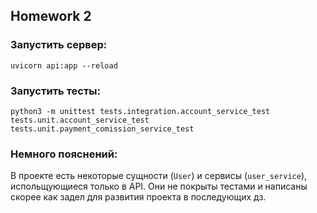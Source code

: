 ## Homework 2

### Запустить сервер:

```
uvicorn api:app --reload
```

### Запустить тесты:

```
python3 -m unittest tests.integration.account_service_test tests.unit.account_service_test tests.unit.payment_comission_service_test
```

### Немного пояснений:

В проекте есть некоторые сущности (`User`) и сервисы (`user_service`), испольщующиеся только в API. Они не покрыты тестами и написаны скорее как задел для развития проекта в последующих дз.
